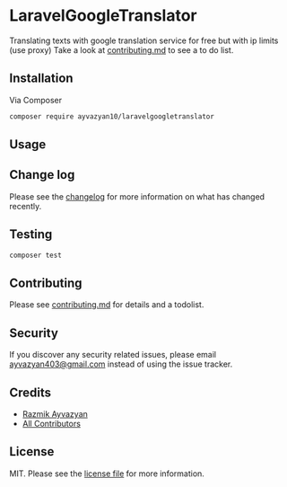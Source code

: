 # LaravelGoogleTranslator

Translating texts with google translation service for free but with ip limits (use proxy) Take a look at [contributing.md](contributing.md) to see a to do list.

## Installation

Via Composer

``` bash
composer require ayvazyan10/laravelgoogletranslator
```

## Usage

## Change log

Please see the [changelog](changelog.md) for more information on what has changed recently.

## Testing

``` bash
composer test
```

## Contributing

Please see [contributing.md](contributing.md) for details and a todolist.

## Security

If you discover any security related issues, please email ayvazyan403@gmail.com instead of using the issue tracker.

## Credits

- [Razmik Ayvazyan][link-author]
- [All Contributors][link-contributors]

## License

MIT. Please see the [license file](license.md) for more information.

[ico-version]: https://img.shields.io/packagist/v/ayvazyan10/laravelgoogletranslator.svg?style=flat-square
[ico-downloads]: https://img.shields.io/packagist/dt/ayvazyan10/laravelgoogletranslator.svg?style=flat-square
[ico-travis]: https://img.shields.io/travis/ayvazyan10/laravelgoogletranslator/master.svg?style=flat-square
[ico-styleci]: https://styleci.io/repos/12345678/shield

[link-packagist]: https://packagist.org/packages/ayvazyan10/laravelgoogletranslator
[link-downloads]: https://packagist.org/packages/ayvazyan10/laravelgoogletranslator
[link-travis]: https://travis-ci.org/ayvazyan10/laravelgoogletranslator
[link-styleci]: https://styleci.io/repos/12345678
[link-author]: https://github.com/ayvazyan10
[link-contributors]: ../../contributors
